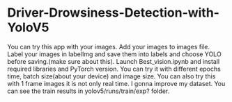 # Driver-Drowsiness-Detection-with-YoloV5
You can try this app with your images. Add your images to images file. Label your images in labelImg and save them into labels and choose YOLO before saving.(make sure about this). 
Launch Best_vision.ipynb and install required libraries and PyTorch version. 
You can try it with different epochs time, batch size(about your device) and image size.
You can also try this with 1 frame images it is not only real time.
I gonna improve my dataset.
You can see the train results in yolov5/runs/train/exp? folder.